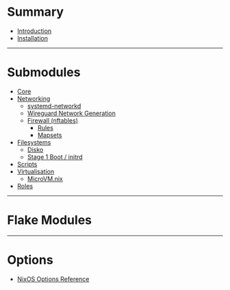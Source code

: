 # Summary

- [Introduction](./intro.md)
- [Installation](./summary/installation.md)

---

# Submodules

- [Core](./core/intro.md)
- [Networking](./networking/intro.md)
  - [systemd-networkd](./networking/networkd.md)
  - [Wireguard Network Generation](./networking/wireguard.md)
  - [Firewall (nftables)](./networking/firewall/intro.md)
    - [Rules](./networking/firewall/rules.md)
    - [Mapsets](./networking/firewall/mapsets.md)
    <!-- - [Examples](./networking/firewall/examples/intro.md) -->
    <!--   - [Desktop](./networking/firewall/examples/desktop.md) -->
    <!--   - [Home Firewall](./networking/firewall/examples/home-firewall.md) -->
- [Filesystems](./filesystems/intro.md)
  - [Disko](./filesystems/disko.md)
  - [Stage 1 Boot / initrd](./filesystems/initrd.md)
- [Scripts](./scripts/intro.md)
- [Virtualisation](./virtualisation/intro.md)
  - [MicroVM.nix](./virtualisation/microvm.md)
- [Roles](./roles/intro.md)

---

# Flake Modules

---

# Options

- [NixOS Options Reference](./options/nixos-options.md)
